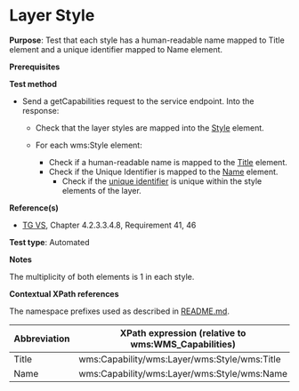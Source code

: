 # Layer Style

**Purpose**: Test that each style has a human-readable name mapped to Title element and a unique identifier  mapped to Name element.

**Prerequisites**

**Test method**

* Send a getCapabilities request to the service endpoint. Into the response:

  * Check that the layer styles are mapped into the [Style](#style) element. 
  
  * For each wms:Style element:

    * Check if a human-readable name is mapped to the [Title](#title) element.
    * Check if the Unique Identifier is mapped to the [Name](#name) element.
      * Check if the [unique identifier](#name) is unique within the style elements of the layer.

**Reference(s)**
* [TG VS](./README.md#ref_TG_VS), Chapter 4.2.3.3.4.8, Requirement 41, 46

**Test type**: Automated

**Notes**

The multiplicity of both elements is 1 in each style.

**Contextual XPath references**

The namespace prefixes used as described in [README.md](./README.md#namespaces).

Abbreviation                                               |  XPath expression (relative to wms:WMS_Capabilities)
---------------------------------------------------------- | -------------------------------------------------------------------------
Title <a name="title"></a> | wms:Capability/wms:Layer/wms:Style/wms:Title
Name <a name="name"></a> | wms:Capability/wms:Layer/wms:Style/wms:Name
